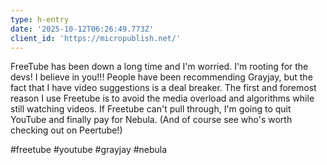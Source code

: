 ```yaml
---
type: h-entry
date: '2025-10-12T06:26:49.773Z'
client_id: 'https://micropublish.net/'
---
```

FreeTube has been down a long time and I'm worried. I'm rooting for the devs! I believe in you!!! People have been recommending Grayjay, but the fact that I have video suggestions is a deal breaker. The first and foremost reason I use Freetube is to avoid the media overload and algorithms while still watching videos. If Freetube can't pull through, I'm going to quit YouTube and finally pay for Nebula. (And of course see who's worth checking out on Peertube!)

#freetube #youtube #grayjay #nebula
